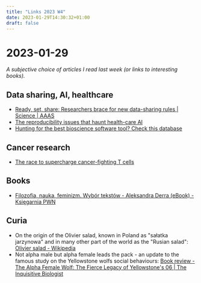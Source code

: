 ```yaml
---
title: "Links 2023 W4"
date: 2023-01-29T14:30:32+01:00
draft: false
---
```


# 2023-01-29

*A subjective choice of articles I read last week (or links to interesting books).*

## Data sharing, AI, healthcare

- [Ready, set, share: Researchers brace for new data-sharing rules | Science | AAAS](https://www.science.org/content/article/ready-set-share-researchers-brace-new-data-sharing-rules)
- [The reproducibility issues that haunt health-care AI](https://www.nature.com/articles/d41586-023-00023-2)
- [Hunting for the best bioscience software tool? Check this database](https://www.nature.com/articles/d41586-023-00053-w)



## Cancer research
- [The race to supercharge cancer-fighting T cells](https://www.nature.com/articles/d41586-023-00177-z)


## Books

-  [Filozofia, nauka, feminizm. Wybór tekstów - Aleksandra Derra (eBook) - Księgarnia PWN](https://ksiegarnia.pwn.pl/Filozofia-nauka-feminizm.-Wybor-tekstow,994195815,p.html)

## Curia

-  On the origin of the Olivier salad, known in Poland as "sałatka jarzynowa" and in many other  part of the world as the "Rusian salad": [Olivier salad - Wikipedia](https://en.m.wikipedia.org/wiki/Olivier_salad?fbclid=IwAR12IqFp6HCOkLPNvoqyB0VebG9RgGJwlV2qDwaAjurPj0Y2zelO9ePwFL8)
-  Not alpha male but alpha female leads the pack - an update to the famous study on the Yellowstone wolfs social behaviours: [Book review - The Alpha Female Wolf: The Fierce Legacy of Yellowstone's 06 | The Inquisitive Biologist](https://inquisitivebiologist.com/2023/01/24/book-review-the-alpha-female-wolf-the-fierce-legacy-of-yellowstones-06/?fbclid=IwAR1xWjzoIBVxTjfSZVLzL4NYqwfT14JW7CgpNYgS4VO2T2FCCNEuwVWBylc)
